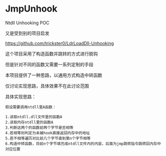 # JmpUnhook
Ntdll Unhooking POC

又是受到别的项目启发

https://github.com/trickster0/LdrLoadDll-Unhooking

这个项目采用了构造函数并跳转的方式进行脱钩

但是针对不同的函数又需要一系列定制的手段

本项目提供了一种思路，以通用方式构造中转函数

仅讨论实现思路，具体效果不在此讨论范围

具体实现思路：
```
假设需要调用ntdll里A函数：

1.读取ntdll.dll文件里的函数A
2.读取内存ntdll里的函数A
3.判断这两个的函数前两个字节是否相等
4.若相等则判定为未被hook直接返回内存中的地址 
5.若不相等遍历对比前几个字节直到第n个字节相等
6.构造中转函数，将前n个字节填充成ntdll文件内的内容，后面为jmp跳转指令跳转回内存中对应位置

```
